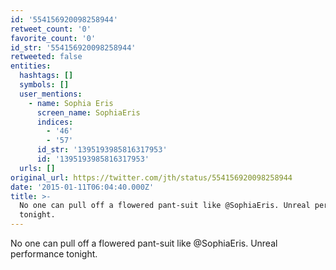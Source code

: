 ```yaml
---
id: '554156920098258944'
retweet_count: '0'
favorite_count: '0'
id_str: '554156920098258944'
retweeted: false
entities:
  hashtags: []
  symbols: []
  user_mentions:
    - name: Sophia Eris
      screen_name: SophiaEris
      indices:
        - '46'
        - '57'
      id_str: '1395193985816317953'
      id: '1395193985816317953'
  urls: []
original_url: https://twitter.com/jth/status/554156920098258944
date: '2015-01-11T06:04:40.000Z'
title: >-
  No one can pull off a flowered pant-suit like @SophiaEris. Unreal performance
  tonight.
---
```


No one can pull off a flowered pant-suit like @SophiaEris. Unreal performance tonight.